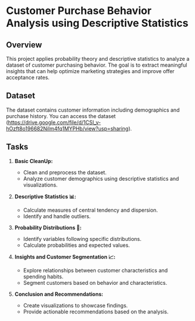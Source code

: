 # Customer Purchase Behavior Analysis using Descriptive Statistics

## Overview

This project applies probability theory and descriptive statistics to analyze a dataset of customer purchasing behavior. The goal is to extract meaningful insights that can help optimize marketing strategies and improve offer acceptance rates.

## Dataset

The dataset contains customer information including demographics and purchase history. You can access the dataset (https://drive.google.com/file/d/1CSI_v-hOzft8o196682NiIm4fq1MYPHb/view?usp=sharing).

## Tasks

1. **Basic CleanUp:**
   - Clean and preprocess the dataset.
   - Analyze customer demographics using descriptive statistics and visualizations.

2. **Descriptive Statistics 📊:**
   - Calculate measures of central tendency and dispersion.
   - Identify and handle outliers.

3. **Probability Distributions 🎲:**
   - Identify variables following specific distributions.
   - Calculate probabilities and expected values.

4. **Insights and Customer Segmentation 📈:**
   - Explore relationships between customer characteristics and spending habits.
   - Segment customers based on behavior and characteristics.

5. **Conclusion and Recommendations:**
   - Create visualizations to showcase findings.
   - Provide actionable recommendations based on the analysis.
